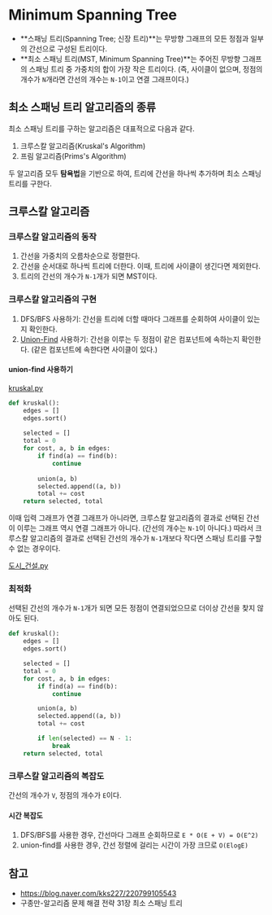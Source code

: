 # Minimum Spanning Tree

- **스패닝 트리(Spanning Tree; 신장 트리)**는 무방향 그래프의 모든 정점과 일부의 간선으로 구성된 트리이다.
- **최소 스패닝 트리(MST, Minimum Spanning Tree)**는 주어진 무방향 그래프의 스패닝 트리 중 가중치의 합이 가장 작은 트리이다. (즉, 사이클이 없으며, 정점의 개수가 `N`개라면 간선의 개수는 `N-1`이고 연결 그래프이다.)



## 최소 스패닝 트리 알고리즘의 종류

최소 스패닝 트리를 구하는 알고리즘은 대표적으로 다음과 같다.

1. 크루스칼 알고리즘(Kruskal's Algorithm)
2. 프림 알고리즘(Prims's Algorithm)

두 알고리즘 모두 **탐욕법**을 기반으로 하여, 트리에 간선을 하나씩 추가하며 최소 스패닝 트리를 구한다.



## 크루스칼 알고리즘

### 크루스칼 알고리즘의 동작

1. 간선을 가중치의 오름차순으로 정렬한다.
2. 간선을 순서대로 하나씩 트리에 더한다. 이때, 트리에 사이클이 생긴다면 제외한다.
3. 트리의 간선의 개수가 `N-1`개가 되면 MST이다.



### 크루스칼 알고리즘의 구현

1. DFS/BFS 사용하기: 간선을 트리에 더할 때마다 그래프를 순회하여 사이클이 있는지 확인한다.
2. [Union-Find](https://github.com/leegwae/data-structures/blob/main/Union-Find.md) 사용하기: 간선을 이루는 두 정점이 같은 컴포넌트에 속하는지 확인한다. (같은 컴포넌트에 속한다면 사이클이 있다.)

#### union-find 사용하기

[kruskal.py](https://github.com/leegwae/problem-solving/blob/main/minimum_spanning_tree/kruskal.py)

```python
def kruskal():
	edges = []
	edges.sort()
    
	selected = []
	total = 0
	for cost, a, b in edges:
		if find(a) == find(b):
			continue
	
		union(a, b)
		selected.append((a, b))
		total += cost
	return selected, total
```

이때 입력 그래프가 연결 그래프가 아니라면, 크루스칼 알고리즘의 결과로 선택된 간선이 이루는 그래프 역시 연결 그래프가 아니다. (간선의 개수는 `N-1`이 아니다.) 따라서 크루스칼 알고리즘의 결과로 선택된 간선의 개수가 `N-1`개보다 작다면 스패닝 트리를 구할 수 없는 경우이다.

[도시_건설.py](https://github.com/leegwae/problem-solving/blob/main/minimum_spanning_tree/%EB%8F%84%EC%8B%9C_%EA%B1%B4%EC%84%A4.py)



### 최적화

선택된 간선의 개수가 `N-1`개가 되면 모든 정점이 연결되었으므로 더이상 간선을 찾지 않아도 된다.

```python
def kruskal():
	edges = []
	edges.sort()

	selected = []
	total = 0
	for cost, a, b in edges:
		if find(a) == find(b):
			continue

		union(a, b)
		selected.append((a, b))
		total += cost

		if len(selected) == N - 1:
			break
	return selected, total
```





### 크루스칼 알고리즘의 복잡도

간선의 개수가 `V`, 정점의 개수가 `E`이다.

#### 시간 복잡도

1. DFS/BFS를 사용한 경우, 간선마다 그래프 순회하므로 `E * O(E + V) = O(E^2)`
2. union-find를 사용한 경우, 간선 정렬에 걸리는 시간이 가장 크므로 `O(ElogE)`



## 참고

- https://blog.naver.com/kks227/220799105543
- 구종만-알고리즘 문제 해결 전략 31장 최소 스패닝 트리
